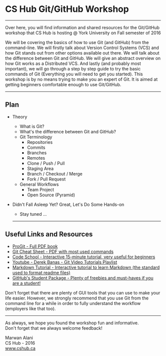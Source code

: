 # CS Hub Git/GitHub Workshop  
  
  -----
  
  Over here, you will find information and shared resources for the Git/GitHub workshop that CS Hub is hosting @ York University on Fall semester of 2016

  We will be covering the basics of how to use Git (and GitHub) from the command-line. We will firstly talk about Version Control Systems (VCS) and how Git stands out from other options available out there. We will talk about the difference between Git and GitHub. We will give an abstract overview on how Git works as a Distributed VCS. And lastly (and probably most important), we will go through a step by step guide to try the basic commands of Git (Everything you will need to get you started).
  This workshop is by no means trying to make you an expert of Git. It is aimed at getting beginners comfortable enough to use Git/GitHub.
    
  -----
  
## Plan
- Theory
  - What is Git?
  - What's the difference between Git and GitHub?
  - Git Terminology
    - Repositories
    - Commits
    - Branches
    - Remotes
    - Clone / Push / Pull
    - Staging Area
    - Branch / Checkout / Merge
    - Fork / Pull Request
  - General Workflows
    - Team Project
    - Open Source (Pyramid)
- Didn't Fall Asleep Yet? Great, Let's Do Some Hands-on
  - Stay tuned ...
  
  -----
  
## Useful Links and Resources
- [ProGit - Full PDF book](https://github.s3.amazonaws.com/media/progit.en.pdf)  
- [Git Cheat Sheet - PDF with most used commands](https://services.github.com/kit/downloads/github-git-cheat-sheet.pdf)  
- [Code School - Interactive 15-minute tutorial, very useful for beginners](https://try.github.io/levels/1/challenges/1)
- [Youtube - Derek Banas - Git Video Tutorials Playlist](https://www.youtube.com/playlist?list=PLGLfVvz_LVvQHO1PfyscjIPkNJjgHsLyH)
- [Markdown Tutorial - Interactive tutorial to learn Markdown (the standard used to format readme files)](http://www.markdowntutorial.com/)  
- [GitHub's Student Package - Plenty of freebies and must-haves if you are a student!](https://education.github.com)  
  
Don't forget that there are plenty of GUI tools that you can use to make your life easier. However, we strongly recommend that you use Git from the command line for a while in order to fully understand the workflow (employers like that too).  

  -----
  
As always, we hope you found the workshop fun and informative.  
Don't forget that we always welcome feedback!
  
Marwan Alani  
CS Hub - 2016  
www.cshub.ca
